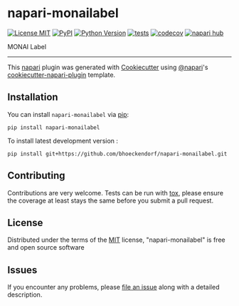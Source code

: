 # napari-monailabel

[![License MIT](https://img.shields.io/pypi/l/napari-monailabel.svg?color=green)](https://github.com/bhoeckendorf/napari-monailabel/raw/main/LICENSE)
[![PyPI](https://img.shields.io/pypi/v/napari-monailabel.svg?color=green)](https://pypi.org/project/napari-monailabel)
[![Python Version](https://img.shields.io/pypi/pyversions/napari-monailabel.svg?color=green)](https://python.org)
[![tests](https://github.com/bhoeckendorf/napari-monailabel/workflows/tests/badge.svg)](https://github.com/bhoeckendorf/napari-monailabel/actions)
[![codecov](https://codecov.io/gh/bhoeckendorf/napari-monailabel/branch/main/graph/badge.svg)](https://codecov.io/gh/bhoeckendorf/napari-monailabel)
[![napari hub](https://img.shields.io/endpoint?url=https://api.napari-hub.org/shields/napari-monailabel)](https://napari-hub.org/plugins/napari-monailabel)

MONAI Label

----------------------------------

This [napari] plugin was generated with [Cookiecutter] using [@napari]'s [cookiecutter-napari-plugin] template.

<!--
Don't miss the full getting started guide to set up your new package:
https://github.com/napari/cookiecutter-napari-plugin#getting-started

and review the napari docs for plugin developers:
https://napari.org/stable/plugins/index.html
-->

## Installation

You can install `napari-monailabel` via [pip]:

    pip install napari-monailabel



To install latest development version :

    pip install git+https://github.com/bhoeckendorf/napari-monailabel.git


## Contributing

Contributions are very welcome. Tests can be run with [tox], please ensure
the coverage at least stays the same before you submit a pull request.

## License

Distributed under the terms of the [MIT] license,
"napari-monailabel" is free and open source software

## Issues

If you encounter any problems, please [file an issue] along with a detailed description.

[napari]: https://github.com/napari/napari
[Cookiecutter]: https://github.com/audreyr/cookiecutter
[@napari]: https://github.com/napari
[MIT]: http://opensource.org/licenses/MIT
[BSD-3]: http://opensource.org/licenses/BSD-3-Clause
[GNU GPL v3.0]: http://www.gnu.org/licenses/gpl-3.0.txt
[GNU LGPL v3.0]: http://www.gnu.org/licenses/lgpl-3.0.txt
[Apache Software License 2.0]: http://www.apache.org/licenses/LICENSE-2.0
[Mozilla Public License 2.0]: https://www.mozilla.org/media/MPL/2.0/index.txt
[cookiecutter-napari-plugin]: https://github.com/napari/cookiecutter-napari-plugin

[file an issue]: https://github.com/bhoeckendorf/napari-monailabel/issues

[napari]: https://github.com/napari/napari
[tox]: https://tox.readthedocs.io/en/latest/
[pip]: https://pypi.org/project/pip/
[PyPI]: https://pypi.org/
